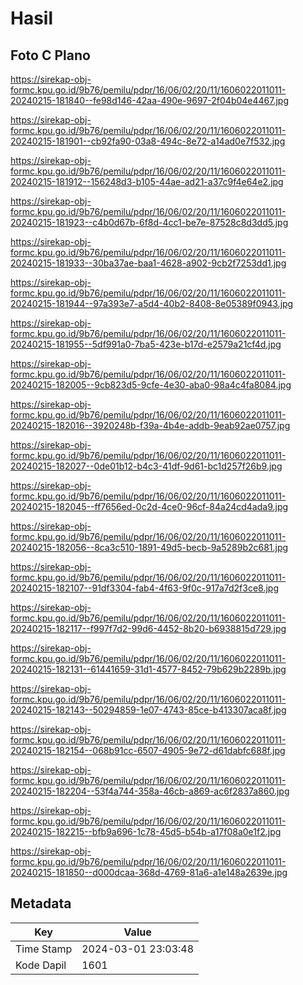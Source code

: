 # Hasil

## Foto C Plano

https://sirekap-obj-formc.kpu.go.id/9b76/pemilu/pdpr/16/06/02/20/11/1606022011011-20240215-181840--fe98d146-42aa-490e-9697-2f04b04e4467.jpg

https://sirekap-obj-formc.kpu.go.id/9b76/pemilu/pdpr/16/06/02/20/11/1606022011011-20240215-181901--cb92fa90-03a8-494c-8e72-a14ad0e7f532.jpg

https://sirekap-obj-formc.kpu.go.id/9b76/pemilu/pdpr/16/06/02/20/11/1606022011011-20240215-181912--156248d3-b105-44ae-ad21-a37c9f4e64e2.jpg

https://sirekap-obj-formc.kpu.go.id/9b76/pemilu/pdpr/16/06/02/20/11/1606022011011-20240215-181923--c4b0d67b-6f8d-4cc1-be7e-87528c8d3dd5.jpg

https://sirekap-obj-formc.kpu.go.id/9b76/pemilu/pdpr/16/06/02/20/11/1606022011011-20240215-181933--30ba37ae-baa1-4628-a902-9cb2f7253dd1.jpg

https://sirekap-obj-formc.kpu.go.id/9b76/pemilu/pdpr/16/06/02/20/11/1606022011011-20240215-181944--97a393e7-a5d4-40b2-8408-8e05389f0943.jpg

https://sirekap-obj-formc.kpu.go.id/9b76/pemilu/pdpr/16/06/02/20/11/1606022011011-20240215-181955--5df991a0-7ba5-423e-b17d-e2579a21cf4d.jpg

https://sirekap-obj-formc.kpu.go.id/9b76/pemilu/pdpr/16/06/02/20/11/1606022011011-20240215-182005--9cb823d5-9cfe-4e30-aba0-98a4c4fa8084.jpg

https://sirekap-obj-formc.kpu.go.id/9b76/pemilu/pdpr/16/06/02/20/11/1606022011011-20240215-182016--3920248b-f39a-4b4e-addb-9eab92ae0757.jpg

https://sirekap-obj-formc.kpu.go.id/9b76/pemilu/pdpr/16/06/02/20/11/1606022011011-20240215-182027--0de01b12-b4c3-41df-9d61-bc1d257f26b9.jpg

https://sirekap-obj-formc.kpu.go.id/9b76/pemilu/pdpr/16/06/02/20/11/1606022011011-20240215-182045--ff7656ed-0c2d-4ce0-96cf-84a24cd4ada9.jpg

https://sirekap-obj-formc.kpu.go.id/9b76/pemilu/pdpr/16/06/02/20/11/1606022011011-20240215-182056--8ca3c510-1891-49d5-becb-9a5289b2c681.jpg

https://sirekap-obj-formc.kpu.go.id/9b76/pemilu/pdpr/16/06/02/20/11/1606022011011-20240215-182107--91df3304-fab4-4f63-9f0c-917a7d2f3ce8.jpg

https://sirekap-obj-formc.kpu.go.id/9b76/pemilu/pdpr/16/06/02/20/11/1606022011011-20240215-182117--f997f7d2-99d6-4452-8b20-b6938815d729.jpg

https://sirekap-obj-formc.kpu.go.id/9b76/pemilu/pdpr/16/06/02/20/11/1606022011011-20240215-182131--61441659-31d1-4577-8452-79b629b2289b.jpg

https://sirekap-obj-formc.kpu.go.id/9b76/pemilu/pdpr/16/06/02/20/11/1606022011011-20240215-182143--50294859-1e07-4743-85ce-b413307aca8f.jpg

https://sirekap-obj-formc.kpu.go.id/9b76/pemilu/pdpr/16/06/02/20/11/1606022011011-20240215-182154--068b91cc-6507-4905-9e72-d61dabfc688f.jpg

https://sirekap-obj-formc.kpu.go.id/9b76/pemilu/pdpr/16/06/02/20/11/1606022011011-20240215-182204--53f4a744-358a-46cb-a869-ac6f2837a860.jpg

https://sirekap-obj-formc.kpu.go.id/9b76/pemilu/pdpr/16/06/02/20/11/1606022011011-20240215-182215--bfb9a696-1c78-45d5-b54b-a17f08a0e1f2.jpg

https://sirekap-obj-formc.kpu.go.id/9b76/pemilu/pdpr/16/06/02/20/11/1606022011011-20240215-181850--d000dcaa-368d-4769-81a6-a1e148a2639e.jpg


## Metadata

| Key        | Value               |
| ---------- | ------------------- |
| Time Stamp | 2024-03-01 23:03:48 |
| Kode Dapil | 1601                |



